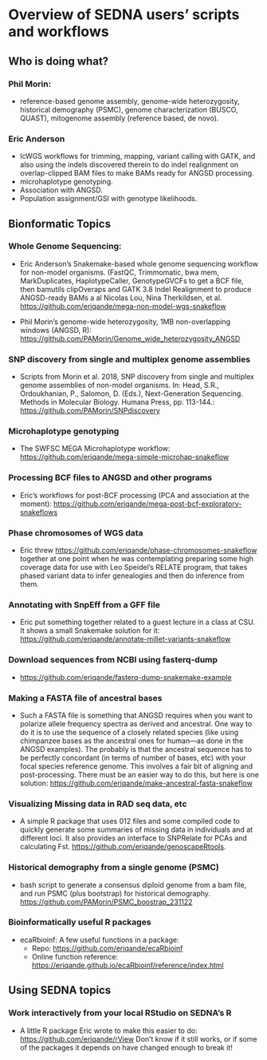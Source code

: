 Overview of SEDNA users’ scripts and workflows
================

## Who is doing what?

### Phil Morin:

- reference-based genome assembly, genome-wide heterozygosity,
  historical demography (PSMC), genome characterization (BUSCO, QUAST),
  mitogenome assembly (reference based, de novo).

### Eric Anderson

- lcWGS workflows for trimming, mapping, variant calling with GATK, and also using
  the indels discovered therein to do indel realignment on overlap-clipped BAM files
  to make BAMs ready for ANGSD processing.
- microhaplotype genotyping.
- Association with ANGSD.
- Population assignment/GSI with genotype likelihoods.



## Bionformatic Topics

### Whole Genome Sequencing:

- Eric Anderson’s Snakemake-based whole genome sequencing workflow for non-model
  organisms. (FastQC, Trimmomatic, bwa mem, MarkDuplicates, HaplotypeCaller, GenotypeGVCFs to get a BCF file,
  then bamutils clipOveraps and GATK 3.8 Indel Realignment to produce ANGSD-ready
  BAMs a al Nicolas Lou, Nina Therkildsen, et al. <https://github.com/eriqande/mega-non-model-wgs-snakeflow>

- Phil Morin’s genome-wide heterozygosity, 1MB non-overlapping windows
  (ANGSD, R):
  <https://github.com/PAMorin/Genome_wide_heterozygosity_ANGSD>

### SNP discovery from single and multiplex genome assemblies

- Scripts from Morin et al. 2018, SNP discovery from single and multiplex genome assemblies of non-model organisms. In: Head, S.R., Ordoukhanian, P., Salomon, D. (Eds.), Next-Generation Sequencing. Methods in Molecular Biology. Humana Press, pp. 113-144.: https://github.com/PAMorin/SNPdiscovery

### Microhaplotype genotyping

- The SWFSC MEGA Microhaplotype workflow:
  <https://github.com/eriqande/mega-simple-microhap-snakeflow>

### Processing BCF files to ANGSD and other programs

- Eric’s workflows for post-BCF processing (PCA and association at the
  moment):
  <https://github.com/eriqande/mega-post-bcf-exploratory-snakeflows>

### Phase chromosomes of WGS data

- Eric threw <https://github.com/eriqande/phase-chromosomes-snakeflow>
  together at one point when he was contemplating preparing some high
  coverage data for use with Leo Speidel’s RELATE program, that takes
  phased variant data to infer genealogies and then do inference from
  them.

### Annotating with SnpEff from a GFF file

- Eric put something together related to a guest lecture in a class at
  CSU. It shows a small Snakemake solution for it:
  <https://github.com/eriqande/annotate-millet-variants-snakeflow>

### Download sequences from NCBI using fasterq-dump

- <https://github.com/eriqande/fasterq-dump-snakemake-example>

### Making a FASTA file of ancestral bases

- Such a FASTA file is something that ANGSD requires when you want to
  polarize allele frequency spectra as derived and ancestral. One way to
  do it is to use the sequence of a closely related species (like using
  chimpanzee bases as the ancestral ones for human—as done in the ANGSD
  examples). The probably is that the ancestral sequence has to be
  perfectly concordant (in terms of number of bases, etc) with your
  focal species reference genome. This involves a fair bit of aligning
  and post-processing. There must be an easier way to do this, but here
  is one solution:
  <https://github.com/eriqande/make-ancestral-fasta-snakeflow>

### Visualizing Missing data in RAD seq data, etc

- A simple R package that uses 012 files and some compiled code to
  quickly generate some summaries of missing data in individuals and at
  different loci. It also provides an interface to SNPRelate for PCAs
  and calculating Fst. <https://github.com/eriqande/genoscapeRtools>.

### Historical demography from a single genome (PSMC)

- bash script to generate a consensus diploid genome from a bam file, and run PSMC (plus bootstrap) for historical demography. https://github.com/PAMorin/PSMC_boostrap_231122

### Bioinformatically useful R packages

- ecaRbioinf: A few useful functions in a package:
  - Repo: <https://github.com/eriqande/ecaRbioinf>
  - Online function reference:
    <https://eriqande.github.io/ecaRbioinf/reference/index.html>

## Using SEDNA topics

### Work interactively from your local RStudio on SEDNA’s R

- A little R package Eric wrote to make this easier to do:
  <https://github.com/eriqande/rView> Don’t know if it still works, or
  if some of the packages it depends on have changed enough to break it!
